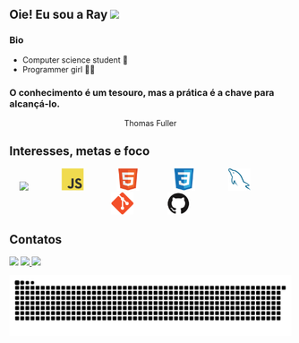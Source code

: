 ## Oie! Eu sou a Ray <img src="https://raw.githubusercontent.com/iampavangandhi/iampavangandhi/master/gifs/Hi.gif" width="30px"></h2>

### Bio

- Computer science student 💙 
- Programmer girl 👩‍💻


### O conhecimento é um tesouro, mas a prática é a chave para alcançá-lo.
<p align="center">Thomas Fuller
</p>


## Interesses, metas e foco 
<p align="center">
    <img height="40" src="https://upload.wikimedia.org/wikipedia/commons/thumb/c/c3/Python-logo-notext.svg/1200px-Python-logo-notext.svg.png">
    &nbsp;&nbsp;&nbsp;&nbsp;&nbsp;&nbsp;&nbsp;&nbsp;&nbsp;&nbsp;&nbsp;&nbsp;&nbsp;
    <img height="40" src="https://raw.githubusercontent.com/devicons/devicon/master/icons/javascript/javascript-original.svg">
    &nbsp;&nbsp;&nbsp;&nbsp;&nbsp;&nbsp;&nbsp;&nbsp;&nbsp;&nbsp;&nbsp;&nbsp;&nbsp;
    <img height="40" src="https://raw.githubusercontent.com/devicons/devicon/master/icons/html5/html5-original.svg">
    &nbsp;&nbsp;&nbsp;&nbsp;&nbsp;&nbsp;&nbsp;&nbsp;&nbsp;&nbsp;&nbsp;&nbsp;&nbsp;
    <img height="40" src="https://raw.githubusercontent.com/devicons/devicon/master/icons/css3/css3-original.svg">
    &nbsp;&nbsp;&nbsp;&nbsp;&nbsp;&nbsp;&nbsp;&nbsp;&nbsp;&nbsp;&nbsp;&nbsp;&nbsp;
    <img height="40" src="https://raw.githubusercontent.com/devicons/devicon/master/icons/mysql/mysql-original.svg">
     &nbsp;&nbsp;&nbsp;&nbsp;&nbsp;&nbsp;&nbsp;&nbsp;&nbsp;&nbsp;&nbsp;&nbsp;&nbsp;
    <img height="40" src="https://raw.githubusercontent.com/devicons/devicon/master/icons/git/git-original.svg">
    &nbsp;&nbsp;&nbsp;&nbsp;&nbsp;&nbsp;&nbsp;&nbsp;&nbsp;&nbsp;&nbsp;&nbsp;&nbsp;
    <img height="40" src="https://raw.githubusercontent.com/devicons/devicon/master/icons/github/github-original.svg">
    
</p>

## Contatos
<p align="left">  
  <a href="https://instagram.com/raysrocha" target="_blank"><img src="https://img.shields.io/badge/-Instagram-%23E4405F?style=for-the-badge&logo=instagram&logoColor=white" target="_blank"></a>
  <a href="mailto:rocharayani@gmail.com"><img src="https://img.shields.io/badge/gmail-D14836?&style=for-the-badge&logo=gmail&logoColor=white&link=mailto:rocharayani@gmail.com">
  <a href="https://www.linkedin.com/in/rayani-rocha-9646a3169" target="_blank"><img src="https://img.shields.io/badge/-LinkedIn-%230077B5?style=for-the-badge&logo=linkedin&logoColor=white" target="_blank"></a> 
 
  ![Snake animation](https://github.com/rocharayani/rocharayani/blob/output/github-contribution-grid-snake.svg)
</p> 
